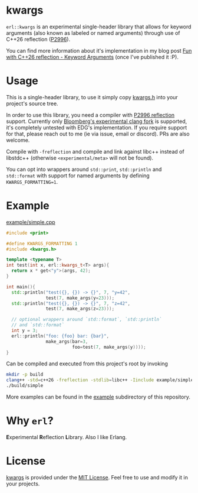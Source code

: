 # kwargs

`erl::kwargs` is an experimental single-header library that allows for keyword arguments (also known as labeled or named arguments) through use of C++26 reflection ([P2996](https://wg21.link/p2996)).

You can find more information about it's implementation in my blog post [Fun with C++26 reflection - Keyword Arguments](https://pydong.org/posts/KwArgs/) (once I've published it :P).


# Usage
This is a single-header library, to use it simply copy [kwargs.h](include/kwargs.h) into your project's source tree.

In order to use this library, you need a compiler with [P2996 reflection](https://wg21.link/p2996) support. Currently only [Bloomberg's experimental clang fork](https://github.com/bloomberg/clang-p2996/tree/p2996) is supported, it's completely untested with EDG's implementation. If you require support for that, please reach out to me (ie via issue, email or discord). PRs are also welcome.

Compile with `-freflection` and compile and link against libc++ instead of libstdc++ (otherwise `<experimental/meta>` will not be found).

You can opt into wrappers around `std::print`, `std::println` and `std::format` with support for named arguments by defining `KWARGS_FORMATTING=1`.

# Example

[example/simple.cpp](example/simple.cpp)
```c++
#include <print>

#define KWARGS_FORMATTING 1
#include <kwargs.h>

template <typename T>
int test(int x, erl::kwargs_t<T> args){
  return x * get<"y">(args, 42);
}

int main(){
  std::println("test({}, {}) -> {}", 7, "y=42",
               test(7, make_args(y=23)));
  std::println("test({}, {}) -> {}", 7, "z=42",
               test(7, make_args(z=23)));

  // optional wrappers around `std::format`, `std::println` 
  // and `std::format`
  int y = 3;
  erl::println("foo: {foo} bar: {bar}", 
               make_args(bar=3, 
                         foo=test(7, make_args(y))));
}
```

Can be compiled and executed from this project's root by invoking
```bash
mkdir -p build
clang++ -std=c++26 -freflection -stdlib=libc++ -Iinclude example/simple.cpp -o build/simple
./build/simple
```

More examples can be found in the [example](example/) subdirectory of this repository.

# Why `erl`?
**E**xperimental **R**eflection **L**ibrary. Also I like Erlang.

# License 
[kwargs](https://github.com/tsche/kwargs) is provided under the [MIT License](LICENSE). Feel free to use and modify it in your projects.